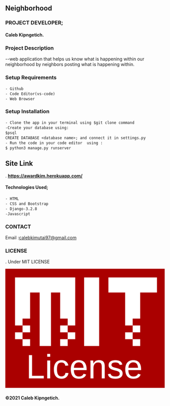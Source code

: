 ## Neighborhood
### PROJECT DEVELOPER;
 #### Caleb Kipngetich.

### Project Description
 --web application that helps us know what is happening within our neighborhood by neighbors posting what is happening within.


### Setup Requirements
    - Github
    - Code Editor(vs-code)
    - Web Browser

### Setup Installation 
    - Clone the app in your terminal using $git clone command
    -Create your database using:
    $psql
    CREATE DATABASE <database name>; and connect it in settings.py
    - Run the code in your code editor  using :
    $ python3 manage.py runserver
## Site Link
. **https://awardkim.herokuapp.com/**

#### Technologies Used;
    - HTML
    - CSS and Bootstrap 
    - Django-3.2.8
    -Javascript

### CONTACT
 Email :calebkimutai97@gmail.com

 ### LICENSE
 . Under MIT LICENSE

![MIT](jiraniapp/asset/MIT.png)

#### &copy;2021 Caleb Kipngetich.